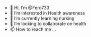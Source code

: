- 👋 Hi, I’m @Fero733
- 👀 I’m interested in Health awareness
- 🌱 I’m currently learning nursing
- 💞️ I’m looking to collaborate on health
- 📫 How to reach me ...

<!---
Fero733/Fero733 is a ✨ special ✨ repository because its `README.md` (this file) appears on your GitHub profile.
You can click the Preview link to take a look at your changes.
--->
